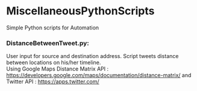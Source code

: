 # MiscellaneousPythonScripts
Simple Python scripts for Automation 


### DistanceBetweenTweet.py: 
User input for source and destination address. Script tweets distance between locations on his/her timeline.  
Using Google Maps Distance Matrix API : https://developers.google.com/maps/documentation/distance-matrix/
and Twitter API : https://apps.twitter.com/
